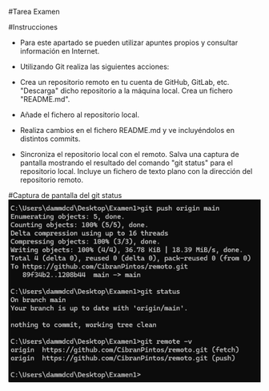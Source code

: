 #Tarea Examen

#Instrucciones

- Para este apartado se pueden utilizar apuntes propios y consultar información en Internet.

- Utilizando Git realiza las siguientes acciones:

- Crea un repositorio remoto en tu cuenta de GitHub, GitLab, etc.
"Descarga" dicho repositorio a la máquina local.
Crea un fichero "README.md".
- Añade el fichero al repositorio local.
- Realiza cambios en el fichero README.md y ve incluyéndolos en distintos commits.
- Sincroniza el repositorio local con el remoto.
Salva una captura de pantalla mostrando el resultado del comando "git status" para el repositorio local. Incluye un fichero de texto plano con la dirección del repositorio remoto.

#Captura de pantalla del git status
![git status](./images/imagen2.png)